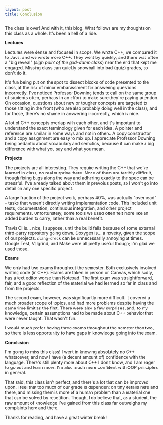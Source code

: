 ```yaml
---
layout: post
title: Conclusion
---
```


The class is over! And with it, this blog. What follows are my thoughts on this class as a whole. It's been a hell of a ride.

**Lectures**

Lectures were dense and focused in scope. We wrote C++, we compared  it to Java, and we wrote more C++. They went by quickly, and there was often a "big reveal" (*high point of the god-damn class*) near the end that kept me engaged. Missing class can quickly snowball into bad (quiz) grades, so don't do it.

It's fun being put on the spot to dissect blocks of code presented to the class, at the risk of minor embarassment for answering questions incorrectly. I've noticed Professor Downing tends to call on the same group of students often, perhaps in an effort to make sure they're paying attention. On occasion, questions about new or tougher concepts are targeted to those sitting in the front (who are also probably doing well in the class), and for those, there's no shame in answering incorrectly, which is nice.

A lot of C++ concepts overlap with each other, and it's important to understand the exact terminology given for each idea. A pointer and reference are similar in some ways and not in others. A copy constructor and a copy assignment are easy to mix up. I appreciate Professor Downing being pedantic about vocabulary and sematics, because it can make a big difference with what you say and what you mean.

**Projects**

The projects are all interesting. They require writing the C++ that we've learned in class, no real surprise there. None of them are terribly difficult, though fixing bugs along the way and adhering exactly to the spec can be stressful. I've already talked about them in prevoius posts, so I won't go into detail on any one specific project.

A large fraction of the project work, perhaps 40%, was actually "overhead" - tasks that weren't directly writing implementation code. This included unit tests, documentation, continuous integration, and other project requirements. Unfortunately, some tools we used often felt more like an added burden to carry, rather than a real benefit. 

Travis CI is... nice, I suppose, until the build fails because of some external third-party repository going down. Doxygen is... a novelty, given the scope of our projects. `clang-check` can be unnecessarily annoying at times. Google Test, Valgrind, and Make were all pretty useful though; I'm glad we used those.

**Exams**

We only had two exams throughout the semester. Both exclusively involved writing code (in C++). Exams are taken in person on Canvas, which sadly, has a text editor worse than Notepad. The first exam was straightforward, fair, and a good reflection of the material we had learned so far in class and from the projects. 

The second exam, however, was significantly more difficult. It covered a much broader scope of topics, and had more problems despite having the same time limit as the first. There were also a few surprises, and, to my knowledge, certain assumptions had to be made about C++ behavior that were never taught. That wasn't fun.

I would much prefer having three exams throughout the semster than two, so there is less opportunity to have gaps in knowledge going into the exam.

**Conclusion**

I'm going to miss this class! I went in knowing absolutely no C++ whatsoever, and now I have (a decent amount of) confidence with the language. There's still plenty more about C++ I don't know, and I am eager to go out and learn more. I'm also much more confident with OOP principles in general.

That said, this class isn't perfect, and there's a lot that can be improved upon. I feel that too much of our grade is dependent on tiny details here and there, and missing them is more of a human problem than a material one that can be solved by repetition. Though, I do believe that, as a student, the raw amount of knowledge I've gained from this class far outweighs my complaints here and there.

Thanks for reading, and have a great winter break!
